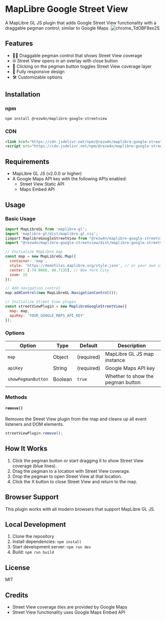 # MapLibre Google Street View

A MapLibre GL JS plugin that adds Google Street View functionality with a draggable pegman control, similar to Google Maps.
![chrome_TdOBF8ex2S](https://github.com/user-attachments/assets/0ea7189d-ae0b-412d-98f4-730f2d8eabe6)


## Features

- 🚶‍♂️ Draggable pegman control that shows Street View coverage
- 🌐 Street View opens in an overlay with close button
- 🔎 Clicking on the pegman button toggles Street View coverage layer
- 📱 Fully responsive design
- 🛠️ Customizable options

## Installation

### npm

```bash
npm install @rezw4n/maplibre-google-streetview
```

### CDN

```html
<link href="https://cdn.jsdelivr.net/npm/@rezw4n/maplibre-google-streetview@latest/dist/maplibre-google-streetview.css" rel="stylesheet" />
<script src="https://cdn.jsdelivr.net/npm/@rezw4n/maplibre-google-streetview@latest/dist/maplibre-google-streetview.js"></script>
```

## Requirements

- MapLibre GL JS (v2.0.0 or higher)
- A Google Maps API key with the following APIs enabled:
  - Street View Static API
  - Maps Embed API

## Usage

### Basic Usage

```javascript
import MapLibreGL from 'maplibre-gl';
import 'maplibre-gl/dist/maplibre-gl.css';
iimport MaplibreGoogleStreetView from "@rezw4n/maplibre-google-streetview";
import "@rezw4n/maplibre-google-streetview/dist/maplibre-google-streetview.css";

// Initialize MapLibre map
const map = new MapLibreGL.Map({
  container: 'map',
  style: 'https://demotiles.maplibre.org/style.json', // or your own style
  center: [-74.0066, 40.7135], // New York City
  zoom: 15
});

// Add navigation control
map.addControl(new MapLibreGL.NavigationControl());

// Initialize Street View plugin
const streetViewPlugin = new MaplibreGoogleStreetView({
  map: map,
  apiKey: 'YOUR_GOOGLE_MAPS_API_KEY'
});
```

### Options

| Option | Type | Default | Description |
|--------|------|---------|-------------|
| `map` | Object | (required) | MapLibre GL JS map instance |
| `apiKey` | String | (required) | Google Maps API key |
| `showPegmanButton` | Boolean | `true` | Whether to show the pegman button |

### Methods

#### `remove()`

Removes the Street View plugin from the map and cleans up all event listeners and DOM elements.

```javascript
streetViewPlugin.remove();
```

## How It Works

1. Click the pegman button or start dragging it to show Street View coverage (blue lines).
2. Drag the pegman to a location with Street View coverage.
3. Drop the pegman to open Street View at that location.
4. Click the X button to close Street View and return to the map.

## Browser Support

This plugin works with all modern browsers that support MapLibre GL JS.

## Local Development

1. Clone the repository
2. Install dependencies: `npm install`
3. Start development server: `npm run dev`
4. Build: `npm run build`

## License

MIT

## Credits

- Street View coverage tiles are provided by Google Maps
- Street View functionality uses Google Maps Embed API
